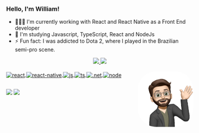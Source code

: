 ### Hello, I'm William!

- 👨🏻‍💻 I'm currently working with React and React Native as a Front End developer
- 📖 I'm studying Javascript, TypeScript, React and NodeJs
- ⚡ Fun fact: I was addicted to Dota 2, where I played in the Brazilian semi-pro scene.

<div align="center">
  <a href="https://github.com/fontanettiwilliam">
  <img height="180em" src="https://github-readme-stats.vercel.app/api?username=fontanettiwilliam&show_icons=true&theme=aura&include_all_commits=true&count_private=true"/>
  <img height="180em" src="https://github-readme-stats.vercel.app/api/top-langs/?username=fontanettiwilliam&layout=compact&langs_count=16&theme=aura"/>
</div>
  
<div style="display: inline_block"><br>
  <img align="center" alt="react" src="https://img.shields.io/badge/React-20232A?style=for-the-badge&logo=react&logoColor=61DAFB">
  <img align="center" alt="react-native" src="https://img.shields.io/badge/React_Native-20232A?style=for-the-badge&logo=react&logoColor=61DAFB">
  <img align="center" alt="js" src="https://img.shields.io/badge/JavaScript-323330?style=for-the-badge&logo=javascript&logoColor=F7DF1E">
  <img align="center" alt="ts" src="https://img.shields.io/badge/TypeScript-007ACC?style=for-the-badge&logo=typescript&logoColor=white">
  <img align="center" alt=".net" src="https://img.shields.io/badge/.NET-5C2D91?style=for-the-badge&logo=.net&logoColor=white">
  <img align="center" alt="node" src="https://img.shields.io/badge/Node.js-43853D?style=for-the-badge&logo=node.js&logoColor=white">
  
  
  <img align="right" alt="Rafa-pic" height="150" style="border-radius:50px;" src="https://github.com/fontanettiwilliam/fontanettiwilliam/blob/main/avatar.gif?raw=true">
</div>
  
  ##
  
  <div> 
  <a href = "mailto:fontanetti.william@gmail.com"><img src="https://img.shields.io/badge/-Gmail-%23333?style=for-the-badge&logo=gmail&logoColor=white" target="_blank"></a>
  <a href="https://www.linkedin.com/in/william-fontanetti/" target="_blank"><img src="https://img.shields.io/badge/-LinkedIn-%230077B5?style=for-the-badge&logo=linkedin&logoColor=white" target="_blank"></a> 
  
</div>
